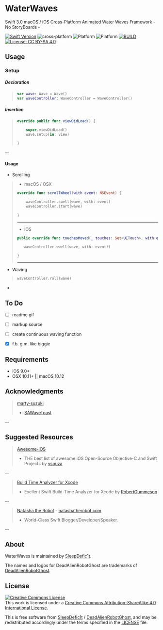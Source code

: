 # WaterWaves

Swift 3.0 macOS / iOS Cross-Platform Animated Water Waves Framework - No StoryBoards -

[![Swift Version](https://img.shields.io/badge/swift-3.0-orange.svg?style=flat)](https://github.com/apple/swift)
![cross-platform](https://img.shields.io/badge/cross--platform-Apple-blue.svg?style=flat)
![Platform](https://img.shields.io/badge/platform-iOS-blue.svg?style=flat)
![Platform](https://img.shields.io/badge/platform-macOS-blue.svg?style=flat)
[![BUILD](https://img.shields.io/badge/build-passing-brightgreen.svg?style=flat)](https://github.com/deadAlienRobotGhost/WaterWaves)
[![License: CC BY-SA 4.0](https://img.shields.io/badge/license-CC%20BY--SA%204.0-brightgreen.svg?style=flat)](http://creativecommons.org/licenses/by-sa/4.0/)

## Usage

### Setup

##### Declaration

> ```swift
> var wave: Wave = Wave()
> var waveController: WaveController = WaveController()
> ```

##### Insertion

> ```swift
>override public func viewDidLoad() {
>
>     super.viewDidLoad() 
>     wave.setup(in: view)
>   
> }
> ```

--


#### Usage

- Scrolling  
>  - macOS / OSX  
>```swift
> override func scrollWheel(with event: NSEvent) {  
>   
>     waveController.swell(wave, with: event)  
>     waveController.start(wave)  
>     
> }  
> ```
> --- 
>  - iOS  
> ```swift
> public override func touchesMoved(_ touches: Set<UITouch>, with event: UIEvent?) {
> 
>    waveController.swell(wave, with: event!)
>   
> }  
> ```
> ---

- Waving

> ```swift
> waveController.roll(wave)
> ```

-


## To Do

- [ ] readme gif
- [ ] markup source
- [ ] create continuous waving function
- [x] f.b. g.m. like biggie


## Requirements

- iOS 9.0+
- OSX 10.11+ || macOS 10.12


## Acknowledgments

>[marty-suzuki](https://github.com/marty-suzuki)
>- [SAWaveToast](https://github.com/marty-suzuki/SAWaveToast)

--


## Suggested Resources

> [Awesome-iOS](https://github.com/vsouza/awesome-ios)
> - THE best list of awesome iOS Open-Source Objective-C and Swift Projects by [vsouza](https://github.com/vsouza)

--


> [Build Time Analyzer for Xcode](https://github.com/RobertGummesson/BuildTimeAnalyzer-for-Xcode)
> - Exellent Swift Build-Time Analyzer for Xcode by [RobertGummeson](https://github.com/RobertGummesson)

--


> [Natasha the Robot](https://github.com/natashatherobot) - [natashatherobot.com](https://www.natashatherobot.com)
> - World-Class Swift Blogger/Developer/Speaker. 

--


## About

WaterWaves is maintained by [SleepDefic1t](http://github.com/sleepdefic1t).

The names and logos for DeadAlienRobotGhost are trademarks of [DeadAlienRobotGhost](https://github.com/deadAlienRobotGhost).


## License

<a rel="license" href="http://creativecommons.org/licenses/by-sa/4.0/"><img alt="Creative Commons License" style="border-width:0" src="https://i.creativecommons.org/l/by-sa/4.0/88x31.png" /></a><br />This work is licensed under a <a rel="license" href="http://creativecommons.org/licenses/by-sa/4.0/">Creative Commons Attribution-ShareAlike 4.0 International License</a>.

This is free software from [SleepDefic1t](https://github.com/sleepdefic1t) / [DeadAlienRobotGhost](https://github.com/deadAlienRobotGhost), and may be redistributed accordingly
under the terms specified in the [LICENSE] file.

[LICENSE]: /LICENSE
